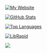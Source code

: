 [![My Website](https://img.shields.io/badge/My%20Website-tobydavis.dev-blue)](https://www.tobydavis.dev)

[![GitHub Stats](https://github-readme-stats.vercel.app/api?username=pencilcaseman&show_icons=true&theme=radical)](https://github.com/Pencilcaseman)

[![Top Languages](https://github-readme-stats.vercel.app/api/top-langs/?username=pencilcaseman&theme=radical&style=compact&hide=JavaScript,HTML,CSS,Roff)](https://github.com/Pencilcaseman)

 [![LibRapid](https://github-readme-stats.vercel.app/api/pin/?username=pencilcaseman&repo=librapid&theme=radical)](https://github.com/LibRapid/librapid)

![](https://hit.yhype.me/github/profile?user_id=52111185)
